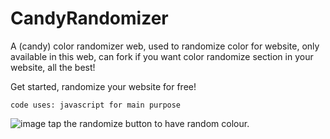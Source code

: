 # CandyRandomizer
A (candy) color randomizer web, used to randomize color for website, only available in this web, can fork if you want color randomize section in your website, all the best! 

Get started, randomize your website for free!

```
code uses: javascript for main purpose
```
![image](https://user-images.githubusercontent.com/88629463/137674460-3d75a64f-b1e6-4650-9f15-a21c758ba15c.png)
tap the randomize button to have random colour.
